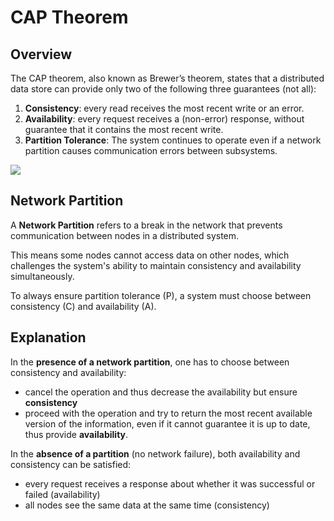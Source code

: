 # CAP Theorem

## Overview

The CAP theorem, also known as Brewer’s theorem, states that a distributed data store can provide only two of the following three guarantees (not all):

1. **Consistency**: every read receives the most recent write or an error.
2. **Availability**: every request receives a (non-error) response, without guarantee that it contains the most recent write.
3. **Partition Tolerance**: The system continues to operate even if a network partition causes communication errors between subsystems.

![](https://upload.wikimedia.org/wikipedia/commons/thumb/c/c6/CAP_Theorem_Venn_Diagram.png/440px-CAP_Theorem_Venn_Diagram.png)


## Network Partition

A **Network Partition** refers to a break in the network that prevents communication between nodes in a distributed system. 

This means some nodes cannot access data on other nodes, which challenges the system's ability to maintain consistency and availability simultaneously.

To always ensure partition tolerance (P), a system must choose between consistency (C) and availability (A).


## Explanation

In the **presence of a network partition**, one has to choose between consistency and availability:
- cancel the operation and thus decrease the availability but ensure **consistency**
- proceed with the operation and try to return the most recent available version of the information, even if it cannot guarantee it is up to date, thus provide **availability**.

In the **absence of a partition** (no network failure), both availability and consistency can be satisfied:
- every request receives a response about whether it was successful or failed (availability)
- all nodes see the same data at the same time (consistency)
